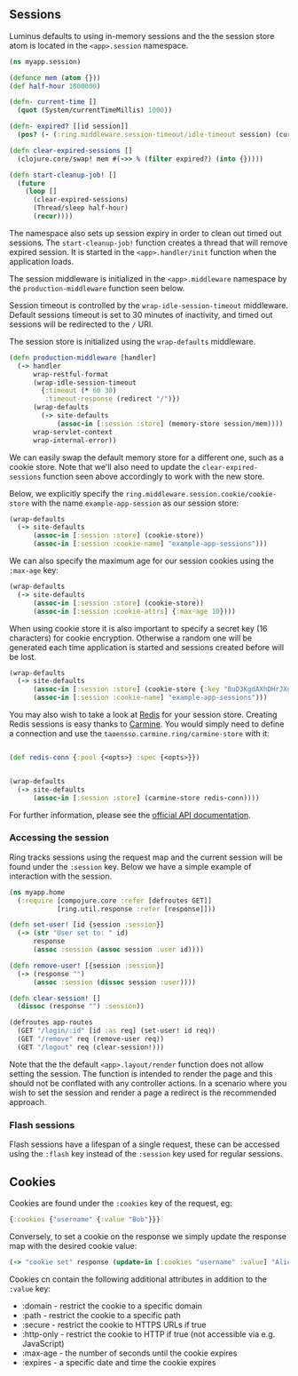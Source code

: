 ## Sessions

Luminus defaults to using in-memory sessions and the the session store atom is located in the `<app>.session` namespace.


```clojure
(ns myapp.session)

(defonce mem (atom {}))
(def half-hour 1800000)

(defn- current-time []
  (quot (System/currentTimeMillis) 1000))

(defn- expired? [[id session]]
  (pos? (- (:ring.middleware.session-timeout/idle-timeout session) (current-time))))

(defn clear-expired-sessions []
  (clojure.core/swap! mem #(->> % (filter expired?) (into {}))))

(defn start-cleanup-job! []
  (future
    (loop []
      (clear-expired-sessions)
      (Thread/sleep half-hour)
      (recur))))

```

The namespace also sets up session expiry in order to clean out timed out sessions. The
`start-cleanup-job!` function creates a thread that will remove expired session. It is
started in the `<app>.handler/init` function when the application loads.

The session middleware is initialized in the `<app>.middleware` namespace by the `production-middleware`
function seen below.

Session timeout is controlled by the `wrap-idle-session-timeout` middleware.
Default sessions timeout is set to 30 minutes of inactivity, and
timed out sessions will be redirected to the `/` URI.

The session store is initialized using the `wrap-defaults` middleware.

```clojure
(defn production-middleware [handler]
  (-> handler
      wrap-restful-format
      (wrap-idle-session-timeout
        {:timeout (* 60 30)
         :timeout-response (redirect "/")})
      (wrap-defaults
        (-> site-defaults
            (assoc-in [:session :store] (memory-store session/mem))))
      wrap-servlet-context
      wrap-internal-error))
```

We can easily swap the default memory store for a different one, such as a cookie store. Note that
we'll also need to update the `clear-expired-sessions` function seen above accordingly to work with the new store.

Below, we explicitly specify the `ring.middleware.session.cookie/cookie-store` with the name `example-app-session` as our session store:

```clojure
(wrap-defaults
  (-> site-defaults
      (assoc-in [:session :store] (cookie-store))
      (assoc-in [:session :cookie-name] "example-app-sessions")))
```

We can also specify the maximum age for our session cookies using the `:max-age` key:

```clojure
(wrap-defaults
  (-> site-defaults
      (assoc-in [:session :store] (cookie-store))
      (assoc-in [:session :cookie-attrs] {:max-age 10})))
```

When using cookie store it is also important to specify a secret key (16 characters) for cookie encryption. Otherwise a random one will be generated each time application is started and sessions created before will be lost.

```clojure
(wrap-defaults
  (-> site-defaults
      (assoc-in [:session :store] (cookie-store {:key "BuD3KgdAXhDHrJXu"}))
      (assoc-in [:session :cookie-name] "example-app-sessions")))
```

You may also wish to take a look at [Redis](http://redis.io/) for your session store. Creating Redis sessions is easy thanks to [Carmine](https://github.com/ptaoussanis/carmine). You would simply need to define a connection and use the `taoensso.carmine.ring/carmine-store` with it:

```clojure

(def redis-conn {:pool {<opts>} :spec {<opts>}})


(wrap-defaults
  (-> site-defaults
      (assoc-in [:session :store] (carmine-store redis-conn))))
```

For further information, please see the [official API documentation](http://ptaoussanis.github.io/carmine/taoensso.carmine.ring.html).

### Accessing the session

Ring tracks sessions using the request map and the current session will be found under the `:session` key.
Below we have a simple example of interaction with the session.

```clojure
(ns myapp.home
  (:require [compojure.core :refer [defroutes GET]]
            [ring.util.response :refer [response]]))

(defn set-user! [id {session :session}]
  (-> (str "User set to: " id)
      response
      (assoc :session (assoc session :user id))))

(defn remove-user! [{session :session}]
  (-> (response "")
      (assoc :session (dissoc session :user))))

(defn clear-session! []
  (dissoc (response "") :session))

(defroutes app-routes
  (GET "/login/:id" [id :as req] (set-user! id req))
  (GET "/remove" req (remove-user req))
  (GET "/logout" req (clear-session!)))
```

Note that the the default `<app>.layout/render` function does not allow setting the session.
The function is intended to render the page and this should not be conflated with any controller actions.
In a scenario where you wish to set the session and render a page a redirect is the recommended approach.

### Flash sessions

Flash sessions have a lifespan of a single request, these can be accessed using the `:flash` key instead of the `:session` key used for regular sessions.

## Cookies

Cookies are found under the `:cookies` key of the request, eg:

```clojure
{:cookies {"username" {:value "Bob"}}}

```

Conversely, to set a cookie on the response we simply update the response map with the desired cookie value:

```clojure
(-> "cookie set" response (update-in [:cookies "username" :value] "Alice"))
```

Cookies cn contain the following additional attributes in addition to the `:value` key:

* :domain - restrict the cookie to a specific domain
* :path - restrict the cookie to a specific path
* :secure - restrict the cookie to HTTPS URLs if true
* :http-only - restrict the cookie to HTTP if true (not accessible via e.g. JavaScript)
* :max-age - the number of seconds until the cookie expires
* :expires - a specific date and time the cookie expires
